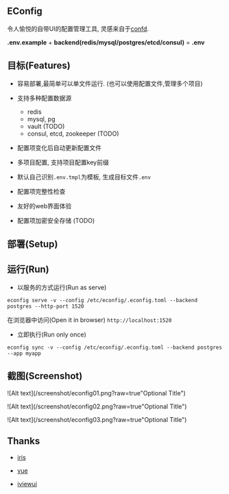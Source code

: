 EConfig
---------

令人愉悦的自带UI的配置管理工具, 灵感来自于[confd](https://github.com/kelseyhightower/confd).

**.env.example** + **backend(redis/mysql/postgres/etcd/consul)** = **.env**


## 目标(Features)

- 容易部署,最简单可以单文件运行. (也可以使用配置文件,管理多个项目)
- 支持多种配置数据源
   - redis
   - mysql, pg
   - vault (TODO)
   - consul, etcd, zookeeper (TODO)

- 配置项变化后自动更新配置文件  
- 多项目配置, 支持项目配置key前缀  
- 默认自己识别`.env.tmpl`为模板, 生成目标文件`.env`  
- 配置项完整性检查
- 友好的web界面体验
- 配置项加密安全存储 (TODO)


## 部署(Setup)


## 运行(Run)

- 以服务的方式运行(Run as serve)

`econfig serve -v --config /etc/econfig/.econfig.toml --backend postgres --http-port 1520`

在浏览器中访问(Open it in browser) `http://localhost:1520`

- 立即执行(Run only once)

`econfig sync -v --config /etc/econfig/.econfig.toml --backend postgres --app myapp`

## 截图(Screenshot)

![Alt text](/screenshot/econfig01.png?raw=true"Optional Title")

![Alt text](/screenshot/econfig02.png?raw=true"Optional Title")

![Alt text](/screenshot/econfig03.png?raw=true"Optional Title")


## Thanks

- [iris](https://github.com/kataras/iris)

- [vue](https://vuejs.org)

- [iviewui](https://www.iviewui.com)
